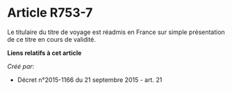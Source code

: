 # Article R753-7

Le titulaire du titre de voyage est réadmis en France sur simple présentation de ce titre en cours de validité.

**Liens relatifs à cet article**

_Créé par_:

  - Décret n°2015-1166 du 21 septembre 2015 - art. 21
